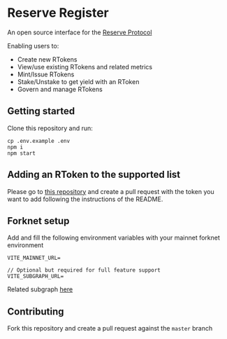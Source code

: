 # Reserve Register

An open source interface for the [Reserve Protocol](https://github.com/reserve-protocol/protocol)

Enabling users to:

- Create new RTokens
- View/use existing RTokens and related metrics
- Mint/Issue RTokens
- Stake/Unstake to get yield with an RToken
- Govern and manage RTokens

## Getting started

Clone this repository and run:

```
cp .env.example .env
npm i
npm start
```

## Adding an RToken to the supported list

Please go to [this repository](https://github.com/reserve-protocol/rtokens) and create a pull request with the token you want to add following the instructions of the README.

## Forknet setup

Add and fill the following environment variables with your mainnet forknet environment

```
VITE_MAINNET_URL=

// Optional but required for full feature support
VITE_SUBGRAPH_URL=
```

Related subgraph [here](https://github.com/reserve-protocol/reserve-subgraph)

## Contributing

Fork this repository and create a pull request against the `master` branch
